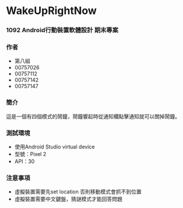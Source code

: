 # WakeUpRightNow

### 1092 Android行動裝置軟體設計 期末專案

### 作者
* 第八組
* 00757026
* 00757112
* 00757142
* 00757147

### 簡介
這是一個有四個模式的鬧鐘，鬧鐘響起時從通知欄點擊通知就可以關掉鬧鐘。

### 測試環境
* 使用Android Studio virtual device
* 型號：Pixel 2
* API：30

### 注意事項
* 虛擬裝置需要先set location 否則移動模式會抓不到位置
* 虛擬裝置需要中文鍵盤，猜謎模式才能回答問題


